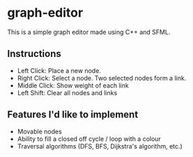 # graph-editor
This is a simple graph editor made using C++ and SFML.

## Instructions
- Left Click: Place a new node.
- Right Click: Select a node. Two selected nodes form a link.
- Middle Click: Show weight of each link
- Left Shift: Clear all nodes and links

## Features I'd like to implement
- Movable nodes
- Ability to fill a closed off cycle / loop with a colour
- Traversal algorithms (DFS, BFS, Dijkstra's algorithm, etc.)

